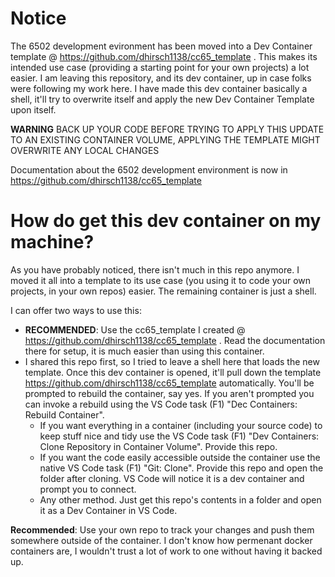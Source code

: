 # Notice #
The 6502 development evironment has been moved into a Dev Container template @ https://github.com/dhirsch1138/cc65_template . This makes its intended use case (providing a starting point for your own projects) a lot easier.  I am leaving this repository, and its dev container, up in case folks were following my work here. I have made this dev container basically a shell, it'll try to overwrite itself and apply the new Dev Container Template upon itself.

**WARNING** BACK UP YOUR CODE BEFORE TRYING TO APPLY THIS UPDATE TO AN EXISTING CONTAINER VOLUME, APPLYING THE TEMPLATE MIGHT OVERWRITE ANY LOCAL CHANGES

Documentation about the 6502 development environment is now in https://github.com/dhirsch1138/cc65_template

# How do get this dev container on my machine?
As you have probably noticed, there isn't much in this repo anymore. I moved it all into a template to its use case (you using it to code your own projects, in your own repos) easier. The remaining container is just a shell.

I can offer two ways to use this:
* **RECOMMENDED**: Use the cc65_template I created @ https://github.com/dhirsch1138/cc65_template . Read the documentation there for setup, it is much easier than using this container.
* I shared this repo first, so I tried to leave a shell here that loads the new template. Once this dev container is opened, it'll pull down the template https://github.com/dhirsch1138/cc65_template automatically. You'll be prompted to rebuild the container, say yes. If you aren't prompted you can invoke a rebuild using the VS Code task (F1) "Dec Containers: Rebuild Container".
  * If you want everything in a container (including your source code) to keep stuff nice and tidy use the VS Code task (F1) "Dev Containers: Clone Repository in Container Volume". Provide this repo.
  * If you want the code easily accessible outside the container use the native VS Code task (F1) "Git: Clone". Provide this repo and open the folder after cloning. VS Code will notice it is a dev container and prompt you to connect.
  * Any other method. Just get this repo's contents in a folder and open it as a Dev Container in VS Code.


**Recommended**: Use your own repo to track your changes and push them somewhere outside of the container. I don't know how permenant docker containers are, I wouldn't trust a lot of work to one without having it backed up.
